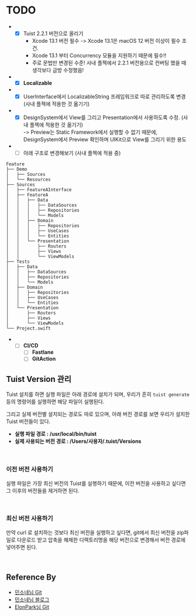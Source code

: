 # TODO
* - [x] Tuist 2.2.1 버전으로 올리기
    - Xcode 13.1 버전 필수 -> Xcode 13.1은 macOS 12 버전 이상이 필수 조건.
    - Xcode 13.1 부터 Concurrency 모듈을 지원하기 때문에 필수!!
    - 주로 문법만 변경된 수준! 사내 플젝에서 2.2.1 버전용으로 컨버팅 했을 때 생각보다 금방 수정했음!
* - [x] **Localizable**
* - [x] UserInterface에서 LocalizableString 프레임워크로 따로 관리하도록 변경 (사내 플젝에 적용한 것 옮기기)
* - [x] DesignSystem에서 View를 그리고 Presentation에서 사용하도록 수정. (사내 플젝에 적용한 것 옮기기)</br>
-> Preview는 Static Framework에서 실행할 수 없기 때문에, DesignSystem에서 Preview 확인하며 UIKit으로 View를 그리기 위한 용도
* - [ ] 아래 구조로 변경해보기  (사내 플젝에 적용 중)
```
Feature
├── Demo
│   ├── Sources
│   └── Resources
├── Sources
│   ├── FeatureAInterface
│   ├── FeatureA
│   │   ├── Data
│   │   │   ├── DataSources
│   │   │   ├── Repositories
│   │   │   └── Models
│   │   ├── Domain
│   │   │   ├── Repositories
│   │   │   ├── UseCases
│   │   │   └── Entities
│   │   └── Presentation
│   │       ├── Routers
│   │       ├── Views
│   │       └── ViewModels
├── Tests
│   ├── Data
│   │   ├── DataSources
│   │   ├── Repositories
│   │   └── Models
│   ├── Domain
│   │   ├── Repositories
│   │   ├── UseCases
│   │   └── Entities
│   └── Presentation
│       ├── Routers
│       ├── Views
│       └── ViewModels
└── Project.swift
```
* - [ ] **CI/CD**
    - [ ] **Fastlane**
    - [ ] **GitAction**

## Tuist Version 관리
Tuist 설치를 하면 실행 파일은 아래 경로에 설치가 되며, 우리가 흔히 `tuist generate` 등의 명령어를 실행하면 해당 파일이 실행된다.

그리고 실제 버전별 설치되는 경로도 따로 있으며,
아래 버전 경로를 보면 우리가 설치한 Tuist 버전들이 있다.

- **실행 파일 경로 : /usr/local/bin/tuist**
- **실제 사용되는 버전 경로 : /Users/사용자/.tuist/Versions**

<br>

### 이전 버전 사용하기
실행 파일은 가장 최신 버전의 Tuist를 실행하기 때문에,
이전 버전을 사용하고 싶다면 그 이후의 버전들을 제거하면 된다.

<br>

### 최신 버전 사용하기
만약 curl 로 설치하는 것보다 최신 버전을 실행하고 싶다면,
git에서 최신 버전을 zip파일로 다운로드 받고 압축을 해제한 디렉토리명을 해당 버전으로 변경해서
버전 경로에 넣어주면 된다.

<br>

## Reference By
- [민소네님 Git](https://github.com/minsOne/iOSApplicationTemplate)
- [민소네님 블로그](https://minsone.github.io/archive)
- [ElonPark님 Git](https://github.com/ElonPark/RIBsReactorKit)
